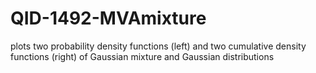 # QID-1492-MVAmixture
plots two probability density functions (left) and two cumulative density functions (right) of Gaussian mixture and Gaussian distributions
